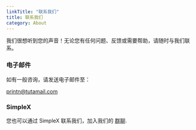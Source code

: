 ```yaml
---
linkTitle: "联系我们"
title: 联系我们
category: About
---
```

我们很想听到您的声音！无论您有任何问题、反馈或需要帮助，请随时与我们联系。

### 电子邮件
如有一般咨询，请发送电子邮件至：

[printn@tutamail.com](mailto:printn@tutamail.com)

### SimpleX
您也可以通过 SimpleX 联系我们，加入我们的 [群聊](../join-simplex-group).